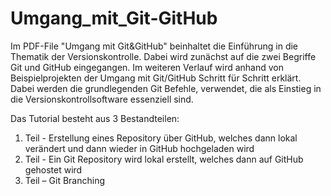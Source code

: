 # Umgang_mit_Git-GitHub

Im PDF-File "Umgang mit Git&GitHub" beinhaltet die Einführung in die Thematik der Versionskontrolle. Dabei wird zunächst auf die zwei Begriffe Git und GitHub eingegangen. Im weiteren Verlauf wird anhand von Beispielprojekten der Umgang mit Git/GitHub Schritt für Schritt erklärt. Dabei werden die grundlegenden Git Befehle, verwendet, die als Einstieg in die Versionskontrollsoftware essenziell sind.

Das Tutorial besteht aus 3 Bestandteilen: 

1. Teil - Erstellung eines Repository über GitHub, welches dann lokal verändert und dann wieder in GitHub hochgeladen wird 
2. Teil - Ein Git Repository wird lokal erstellt, welches dann auf GitHub gehostet wird
3. Teil – Git Branching 

